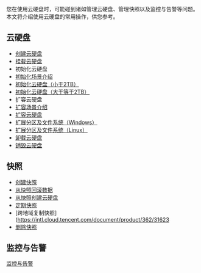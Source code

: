 您在使用云硬盘时，可能碰到诸如管理云硬盘、管理快照以及监控与告警等问题。本文将介绍使用云硬盘的常用操作，供您参考。
## 云硬盘
- [创建云硬盘](https://intl.cloud.tencent.com/document/product/362/5744)
- [挂载云硬盘](https://intl.cloud.tencent.com/document/product/362/5745)
- 初始化云硬盘
 - [初始化场景介绍](https://intl.cloud.tencent.com/document/product/362/31596)
 - [初始化云硬盘（小于2TB）](https://intl.cloud.tencent.com/document/product/362/6734)
 - [初始化云硬盘（大于等于2TB）](https://intl.cloud.tencent.com/document/product/362/6735)
- 扩容云硬盘
 - [扩容场景介绍](https://intl.cloud.tencent.com/document/product/362/31600)
 - [扩容云硬盘](https://intl.cloud.tencent.com/document/product/362/5747)
 - [扩展分区及文件系统（Windows）](https://intl.cloud.tencent.com/document/product/362/31601)
 - [扩展分区及文件系统（Linux）](https://intl.cloud.tencent.com/document/product/362/6738)
- [卸载云硬盘](https://intl.cloud.tencent.com/document/product/362/32400)
- [销毁云硬盘](https://intl.cloud.tencent.com/document/product/362/5752)

## 快照
- [创建快照](https://intl.cloud.tencent.com/document/product/362/5755)
- [从快照回滚数据](https://intl.cloud.tencent.com/document/product/362/5756)
- [从快照创建云硬盘](https://intl.cloud.tencent.com/document/product/362/5757)
- [定期快照](https://intl.cloud.tencent.com/document/product/362/31622)
- [跨地域复制快照](https://intl.cloud.tencent.com/document/product/362/31623
- [删除快照](https://intl.cloud.tencent.com/document/product/362/5758)

## 监控与告警
[监控与告警](https://intl.cloud.tencent.com/document/product/362/6742)


